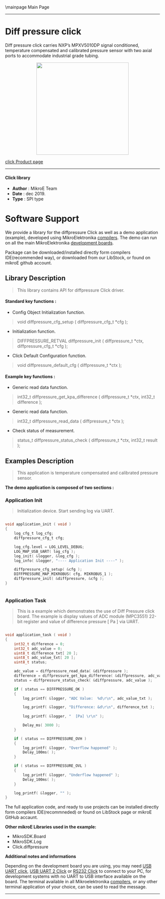 \mainpage Main Page
 
 

---
# Diff pressure click

Diff pressure click carries NXP’s MPXV5010DP signal conditioned, temperature compensated and calibrated pressure sensor with two axial ports to accommodate industrial grade tubing. 

<p align="center">
  <img src="https://download.mikroe.com/images/click_for_ide/diffpressure_click.png" height=300px>
</p>

[click Product page](https://www.mikroe.com/diff-pressure-click)

---


#### Click library 

- **Author**        : MikroE Team
- **Date**          : dec 2019.
- **Type**          : SPI type


# Software Support

We provide a library for the diffpressure Click 
as well as a demo application (example), developed using MikroElektronika 
[compilers](https://shop.mikroe.com/compilers). 
The demo can run on all the main MikroElektronika [development boards](https://shop.mikroe.com/development-boards).

Package can be downloaded/installed directly form compilers IDE(recommended way), or downloaded from our LibStock, or found on mikroE github account. 

## Library Description

> This library contains API for diffpressure Click driver.

#### Standard key functions :

- Config Object Initialization function.
> void diffpressure_cfg_setup ( diffpressure_cfg_t *cfg ); 
 
- Initialization function.
> DIFFPRESSURE_RETVAL diffpressure_init ( diffpressure_t *ctx, diffpressure_cfg_t *cfg );

- Click Default Configuration function.
> void diffpressure_default_cfg ( diffpressure_t *ctx );


#### Example key functions :

- Generic read data function.
> int32_t diffpressure_get_kpa_difference ( diffpressure_t *ctx, int32_t difference );
 
- Generic read data function.
> int32_t diffpressure_read_data ( diffpressure_t *ctx );

- Check status of measurement.
> status_t diffpressure_status_check ( diffpressure_t *ctx, int32_t result );

## Examples Description
 
> This application is temperature compensated and calibrated pressure sensor.

**The demo application is composed of two sections :**

### Application Init 

> Initialization device. Start sending log via UART.


```c

void application_init ( void )
{
    log_cfg_t log_cfg;
    diffpressure_cfg_t cfg;

    log_cfg.level = LOG_LEVEL_DEBUG;
    LOG_MAP_USB_UART( log_cfg );
    log_init( &logger, &log_cfg );
    log_info( &logger, "---- Application Init ----" );

    diffpressure_cfg_setup( &cfg );
    DIFFPRESSURE_MAP_MIKROBUS( cfg, MIKROBUS_1 );
    diffpressure_init( &diffpressure, &cfg );
}
  
```

### Application Task

> This is a example which demonstrates the use of Diff Pressure click board.
              The example is display
              values of ADC module (MPC3551) 22-bit register and
              value of difference pressure [ Pa ] via UART. 

```c

void application_task ( void )
{
    int32_t difference = 0;
    int32_t adc_value = 0;
    uint8_t difference_txt[ 20 ];
    uint8_t adc_value_txt[ 20 ];
    uint8_t status;

    adc_value = diffpressure_read_data( &diffpressure );
    difference = diffpressure_get_kpa_difference( &diffpressure, adc_value );
    status = diffpressure_status_check( &diffpressure, adc_value );

    if ( status == DIFFPRESSURE_OK )
    {
        log_printf( &logger, "ADC Value:  %d\r\n", adc_value_txt );

        log_printf( &logger, "Difference: &d\r\n", difference_txt );
        
        log_printf( &logger, "  [Pa] \r\n" );

        Delay_ms( 3000 );
    }

    if ( status == DIFFPRESSURE_OVH )
    {
        log_printf( &logger, "Overflow happened" );
        Delay_100ms( );
    }

    if ( status == DIFFPRESSURE_OVL )
    {
        log_printf( &logger, "Underflow happened" );
        Delay_100ms( );
    }

    log_printf( &logger, "" );
}  

```
The full application code, and ready to use projects can be  installed directly form compilers IDE(recommneded) or found on LibStock page or mikroE GitHub accaunt.

**Other mikroE Libraries used in the example:** 

- MikroSDK.Board
- MikroSDK.Log
- Click.diffpressure

**Additional notes and informations**

Depending on the development board you are using, you may need 
[USB UART click](https://shop.mikroe.com/usb-uart-click), 
[USB UART 2 Click](https://shop.mikroe.com/usb-uart-2-click) or 
[RS232 Click](https://shop.mikroe.com/rs232-click) to connect to your PC, for 
development systems with no UART to USB interface available on the board. The 
terminal available in all Mikroelektronika 
[compilers](https://shop.mikroe.com/compilers), or any other terminal application 
of your choice, can be used to read the message.



---
